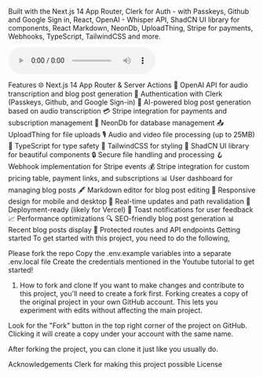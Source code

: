 Built with the Next.js 14 App Router, Clerk for Auth - with Passkeys, Github and Google Sign in, React, OpenAI - Whisper API, ShadCN UI library for components, React Markdown, NeonDb, UploadThing, Stripe for payments, Webhooks, TypeScript, TailwindCSS and more.




<audio controls>
  <source src="" type="audio/mpeg">
  Your browser does not support the audio element.
</audio>






Features
🌐 Next.js 14 App Router & Server Actions
🤖 OpenAI API for audio transcription and blog post generation
🔐 Authentication with Clerk (Passkeys, Github, and Google Sign-in)
📝 AI-powered blog post generation based on audio transcription
💳 Stripe integration for payments and subscription management
💾 NeonDb for database management
📤 UploadThing for file uploads
🎙️ Audio and video file processing (up to 25MB)
📜 TypeScript for type safety
💅 TailwindCSS for styling
🎨 ShadCN UI library for beautiful components
🔒 Secure file handling and processing
🪝 Webhook implementation for Stripe events
💰 Stripe integration for custom pricing table, payment links, and subscriptions
📊 User dashboard for managing blog posts
🖋️ Markdown editor for blog post editing
📱 Responsive design for mobile and desktop
🔄 Real-time updates and path revalidation
🚀 Deployment-ready (likely for Vercel)
🔔 Toast notifications for user feedback
📈 Performance optimizations
🔍 SEO-friendly blog post generation
📊 Recent blog posts display
🔐 Protected routes and API endpoints
Getting started
To get started with this project, you need to do the following,

Please fork the repo
Copy the .env.example variables into a separate .env.local file
Create the credentials mentioned in the Youtube tutorial to get started!
1. How to fork and clone
If you want to make changes and contribute to this project, you'll need to create a fork first. Forking creates a copy of the original project in your own GitHub account. This lets you experiment with edits without affecting the main project.

Look for the "Fork" button in the top right corner of the project on GitHub. Clicking it will create a copy under your account with the same name.

After forking the project, you can clone it just like you usually do.

Acknowledgements
Clerk for making this project possible
License

